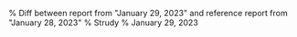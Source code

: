 % Diff between report from "January 29, 2023" and reference report from "January 28, 2023"
% Strudy
% January 29, 2023


